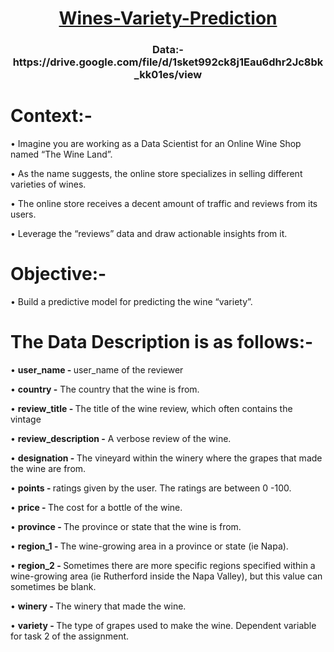 <h1 align="center"><u>Wines-Variety-Prediction</u></h1>

<h3 align="center">Data:- https://drive.google.com/file/d/1sket992ck8j1Eau6dhr2Jc8bk_kk01es/view</h3>

# Context:-

   • Imagine you are working as a Data Scientist for an Online Wine Shop named “The Wine Land”.

   •  As the name suggests, the online store specializes in selling different varieties of wines.
   
   • The online store receives a decent amount of traffic and reviews from its users.

   • Leverage the “reviews” data and draw actionable insights from it.
   
    
# Objective:-

   • Build a predictive model for predicting the wine “variety”.



# The Data Description is as follows:-

   •   <b>user_name - </b> user_name of the reviewer

   •   <b>country -</b> The country that the wine is from.

   •   <b>review_title - </b>The title of the wine review, which often contains the vintage

   •   <b>review_description -</b>  A verbose review of the wine.

   •   <b>designation - </b> The vineyard within the winery where the grapes that made the wine are from.
   
   •   <b>points - </b> ratings given by the user. The ratings are between 0 -100.
    
   •   <b>price - </b> The cost for a bottle of the wine.
   
   •   <b>province - </b> The province or state that the wine is from.

   •   <b>region_1 - </b> The wine-growing area in a province or state (ie Napa).

   •   <b>region_2 - </b> Sometimes there are more specific regions specified within a wine-growing area (ie Rutherford inside the Napa 
    Valley), but this value can sometimes be blank.

   •   <b>winery - </b> The winery that made the wine.
 
   •   <b>variety - </b>The type of grapes used to make the wine. Dependent variable for task 2 of the assignment.

